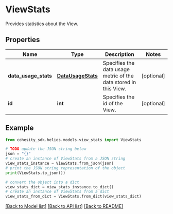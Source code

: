 # ViewStats

Provides statistics about the View.

## Properties

Name | Type | Description | Notes
------------ | ------------- | ------------- | -------------
**data_usage_stats** | [**DataUsageStats**](DataUsageStats.md) | Specifies the data usage metric of the data stored in this View. | [optional] 
**id** | **int** | Specifies the id of the View. | [optional] 

## Example

```python
from cohesity_sdk.helios.models.view_stats import ViewStats

# TODO update the JSON string below
json = "{}"
# create an instance of ViewStats from a JSON string
view_stats_instance = ViewStats.from_json(json)
# print the JSON string representation of the object
print(ViewStats.to_json())

# convert the object into a dict
view_stats_dict = view_stats_instance.to_dict()
# create an instance of ViewStats from a dict
view_stats_from_dict = ViewStats.from_dict(view_stats_dict)
```
[[Back to Model list]](../README.md#documentation-for-models) [[Back to API list]](../README.md#documentation-for-api-endpoints) [[Back to README]](../README.md)


